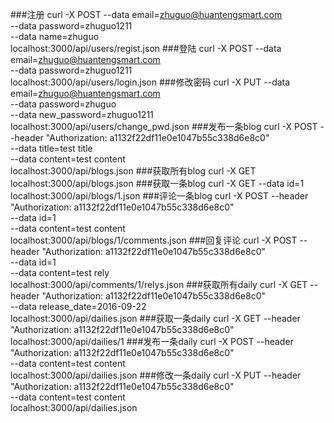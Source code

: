 ###注册
curl -X POST --data email=zhuguo@huantengsmart.com \
--data password=zhuguo1211 \
--data name=zhuguo \
localhost:3000/api/users/regist.json
###登陆
curl -X POST --data email=zhuguo@huantengsmart.com \
--data password=zhuguo1211 \
localhost:3000/api/users/login.json
###修改密码
curl -X PUT --data email=zhuguo@huantengsmart.com \
--data password=zhuguo \
--data new_password=zhuguo1211 \
localhost:3000/api/users/change_pwd.json
###发布一条blog
curl -X POST --header "Authorization: a1132f22df11e0e1047b55c338d6e8c0" \
--data title=test title \
--data content=test content \
localhost:3000/api/blogs.json
###获取所有blog
curl -X GET \
localhost:3000/api/blogs.json
###获取一条blog
curl -X GET --data id=1 \
localhost:3000/api/blogs/1.json
###评论一条blog
curl -X POST --header "Authorization: a1132f22df11e0e1047b55c338d6e8c0" \
--data id=1 \
--data content=test content \
localhost:3000/api/blogs/1/comments.json
###回复评论
curl -X POST --header "Authorization: a1132f22df11e0e1047b55c338d6e8c0" \
--data id=1 \
--data content=test rely \
localhost:3000/api/comments/1/relys.json
###获取所有daily
curl -X GET --header "Authorization: a1132f22df11e0e1047b55c338d6e8c0" \
--data release_date=2016-09-22 \
localhost:3000/api/dailies.json
###获取一条daily
curl -X GET --header "Authorization: a1132f22df11e0e1047b55c338d6e8c0" \
localhost:3000/api/dailies/1
###发布一条daily
curl -X POST --header "Authorization: a1132f22df11e0e1047b55c338d6e8c0" \
--data content=test content \
localhost:3000/api/dailies.json
###修改一条daily
curl -X PUT --header "Authorization: a1132f22df11e0e1047b55c338d6e8c0" \
--data content=test content \
localhost:3000/api/dailies.json
